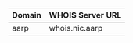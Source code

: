 | Domain   | WHOIS Server URL          |
|----------|--------------------------|
| aarp | whois.nic.aarp |
